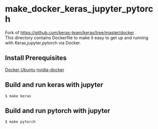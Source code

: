 # make_docker_keras_jupyter_pytorch
Fork of https://github.com/keras-team/keras/tree/master/docker .  
This directory contains Dockerfile to make it easy to get up and running with Keras,jupyter,pytorch via Docker.

## Install Prerequisites
[Docker Ubuntu](https://docs.docker.com/install/linux/docker-ee/ubuntu/)
[nvidia-docker](https://github.com/NVIDIA/nvidia-docker)

## Build and run keras with jupyter
    $ make keras
  
## Build and run pytorch with jupyter
    $ make pytorch
